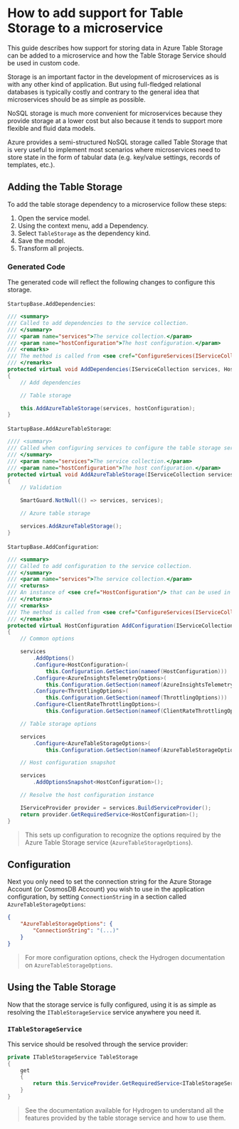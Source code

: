 # How to add support for Table Storage to a microservice

This guide describes how support for storing data in Azure Table Storage can be added to a microservice and how the Table Storage Service should be used in custom code.

Storage is an important factor in the development of microservices as is with any other kind of application. But using full-fledged relational databases is typically costly and contrary to the general idea that microservices should be as simple as possible.

NoSQL storage is much more convenient for microservices because they provide storage at a lower cost but also because it tends to support more flexible and fluid data models.

Azure provides a semi-structured NoSQL storage called Table Storage that is very useful to implement most scenarios where microservices need to store state in the form of tabular data (e.g. key/value settings, records of templates, etc.).

## Adding the Table Storage

To add the table storage dependency to a microservice follow these steps:

1. Open the service model.
2. Using the context menu, add a Dependency.
3. Select `TableStorage` as the dependency kind.
4. Save the model.
5. Transform all projects.

### Generated Code

The generated code will reflect the following changes to configure this storage.

`StartupBase.AddDependencies`:

```csharp
/// <summary>
/// Called to add dependencies to the service collection.
/// </summary>
/// <param name="services">The service collection.</param>
/// <param name="hostConfiguration">The host configuration.</param>
/// <remarks>
/// The method is called from <see cref="ConfigureServices(IServiceCollection)"/>.
/// </remarks>
protected virtual void AddDependencies(IServiceCollection services, HostConfiguration hostConfiguration)
{
    // Add dependencies

    // Table storage

    this.AddAzureTableStorage(services, hostConfiguration);
}
```

`StartupBase.AddAzureTableStorage`:

```csharp
//// <summary>
/// Called when configuring services to configure the table storage service.
/// </summary>
/// <param name="services">The service collection.</param>
/// <param name="hostConfiguration">The host configuration.</param>
protected virtual void AddAzureTableStorage(IServiceCollection services, HostConfiguration hostConfiguration)
{
    // Validation

    SmartGuard.NotNull(() => services, services);

    // Azure table storage

    services.AddAzureTableStorage();
}
```

`StartupBase.AddConfiguration`:

```csharp
/// <summary>
/// Called to add configuration to the service collection.
/// </summary>
/// <param name="services">The service collection.</param>
/// <returns>
/// An instance of <see cref="HostConfiguration"/> that can be used in the application configuration process.
/// </returns>
/// <remarks>
/// The method is called from <see cref="ConfigureServices(IServiceCollection)"/>.
/// </remarks>
protected virtual HostConfiguration AddConfiguration(IServiceCollection services)
{
    // Common options

    services
        .AddOptions()
        .Configure<HostConfiguration>(
            this.Configuration.GetSection(nameof(HostConfiguration)))
        .Configure<AzureInsightsTelemetryOptions>(
            this.Configuration.GetSection(nameof(AzureInsightsTelemetryOptions)))
        .Configure<ThrottlingOptions>(
            this.Configuration.GetSection(nameof(ThrottlingOptions)))
        .Configure<ClientRateThrottlingOptions>(
            this.Configuration.GetSection(nameof(ClientRateThrottlingOptions)));

    // Table storage options

    services
        .Configure<AzureTableStorageOptions>(
            this.Configuration.GetSection(nameof(AzureTableStorageOptions)));

    // Host configuration snapshot

    services
        .AddOptionsSnapshot<HostConfiguration>();

    // Resolve the host configuration instance

    IServiceProvider provider = services.BuildServiceProvider();
    return provider.GetRequiredService<HostConfiguration>();
}
```

> This sets up configuration to recognize the options required by the Azure Table Storage service (`AzureTableStorageOptions`).

## Configuration

Next you only need to set the connection string for the Azure Storage Account (or CosmosDB Account) you wish to use in the application configuration, by setting `ConnectionString` in a section called `AzureTableStorageOptions`:

```json
{
    "AzureTableStorageOptions": {
        "ConnectionString": "(...)"
    }
}
```

> For more configuration options, check the Hydrogen documentation on `AzureTableStorageOptions`.

## Using the Table Storage

Now that the storage service is fully configured, using it is as simple as resolving the `ITableStorageService` service anywhere you need it.

### `ITableStorageService`

This service should be resolved through the service provider:

```csharp
private ITableStorageService TableStorage
{
    get
    {
        return this.ServiceProvider.GetRequiredService<ITableStorageService>();
    }
}
```

> See the documentation available for Hydrogen to understand all the features provided by the table storage service and how to use them.